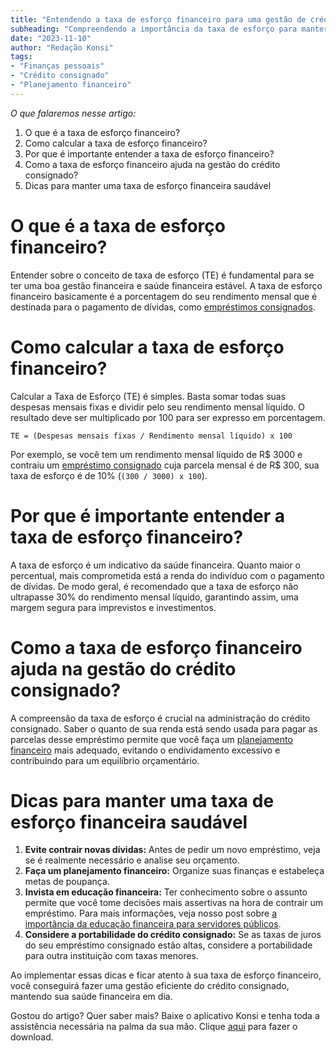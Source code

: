 ```yaml
---
title: "Entendendo a taxa de esforço financeiro para uma gestão de crédito consignado eficiente"
subheading: "Compreendendo a importância da taxa de esforço para manter suas finanças em dia e gerenciar adequadamente seu crédito consignado."
date: "2023-11-10"
author: "Redação Konsi"
tags:
- "Finanças pessoais"
- "Crédito consignado"
- "Planejamento financeiro"
---
```

_O que falaremos nesse artigo:_
1. O que é a taxa de esforço financeiro?
2. Como calcular a taxa de esforço financeiro?
3. Por que é importante entender a taxa de esforço financeiro?
4. Como a taxa de esforço financeiro ajuda na gestão do crédito consignado?
5. Dicas para manter uma taxa de esforço financeira saudável

# O que é a taxa de esforço financeiro?

Entender sobre o conceito de taxa de esforço (TE) é fundamental para se ter uma boa gestão financeira e saúde financeira estável. A taxa de esforço financeiro basicamente é a porcentagem do seu rendimento mensal que é destinada para o pagamento de dívidas, como [empréstimos consignados](https://konsi.com.br/postagem/7-dicas-para-conseguir-a-menor-taxa-de-juros-no-consignado/).

# Como calcular a taxa de esforço financeiro?

Calcular a Taxa de Esforço (TE) é simples. Basta somar todas suas despesas mensais fixas e dividir pelo seu rendimento mensal líquido. O resultado deve ser multiplicado por 100 para ser expresso em porcentagem.

```
TE = (Despesas mensais fixas / Rendimento mensal líquido) x 100
```
Por exemplo, se você tem um rendimento mensal líquido de R$ 3000 e contraiu um [empréstimo consignado](https://konsi.com.br/postagem/como-a-portabilidade-de-credito-consignado-pode-auxiliar-na-transicao-de-carreira-do-servidor-publico/) cuja parcela mensal é de R$ 300, sua taxa de esforço é de 10% (`(300 / 3000) x 100`).

# Por que é importante entender a taxa de esforço financeiro?

A taxa de esforço é um indicativo da saúde financeira. Quanto maior o percentual, mais comprometida está a renda do indivíduo com o pagamento de dívidas. De modo geral, é recomendado que a taxa de esforço não ultrapasse 30% do rendimento mensal líquido, garantindo assim, uma margem segura para imprevistos e investimentos.

# Como a taxa de esforço financeiro ajuda na gestão do crédito consignado?

A compreensão da taxa de esforço é crucial na administração do crédito consignado. Saber o quanto de sua renda está sendo usada para pagar as parcelas desse empréstimo permite que você faça um [planejamento financeiro](https://konsi.com.br/postagem/como-criar-e-manter-o-equilibrio-financeiro-um-guia-para-servidores-publicos/) mais adequado, evitando o endividamento excessivo e contribuindo para um equilíbrio orçamentário.

# Dicas para manter uma taxa de esforço financeira saudável

1. **Evite contrair novas dívidas:** Antes de pedir um novo empréstimo, veja se é realmente necessário e analise seu orçamento.
2. **Faça um planejamento financeiro:** Organize suas finanças e estabeleça metas de poupança.
3. **Invista em educação financeira:** Ter conhecimento sobre o assunto permite que você tome decisões mais assertivas na hora de contrair um empréstimo. Para mais informações, veja nosso post sobre [a importância da educação financeira para servidores públicos](https://konsi.com.br/postagem/a-importancia-da-educao-financeira-para-servidores-pblicos-e-como-implement-la-em-sua-vida/).
4. **Considere a portabilidade do crédito consignado:** Se as taxas de juros do seu empréstimo consignado estão altas, considere a portabilidade para outra instituição com taxas menores.

Ao implementar essas dicas e ficar atento à sua taxa de esforço financeiro, você conseguirá fazer uma gestão eficiente do crédito consignado, mantendo sua saúde financeira em dia.

Gostou do artigo? Quer saber mais? Baixe o aplicativo Konsi e tenha toda a assistência necessária na palma da sua mão. Clique [aqui](https://www.konsi.com.br/downloadapp) para fazer o download.